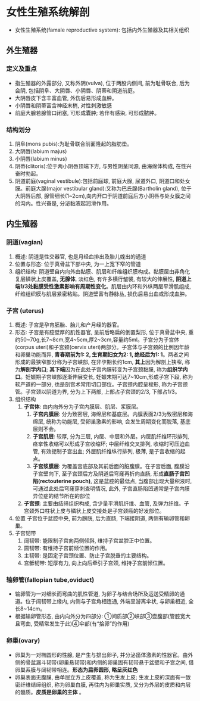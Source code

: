 # 女性生殖系统解剖

- 女性生殖系统(famale reproductive system): 包括内外生殖器及其相关组织

## 外生殖器

### 定义及重点

- 指生殖器的外露部分, 又称外阴(vulva), 位于两股内侧间, 前为耻骨联合, 后为会阴, 包括阴阜、大阴唇、小阴唇、阴蒂和阴道前庭。
- 大阴唇皮下含丰富血管, 外伤后易形成血肿。
- 小阴唇和阴蒂富含神经末梢, 对性刺激敏感
- 前庭大腺若腺管口闭塞, 可形成囊肿; 若伴有感染, 可形成脓肿。

### 结构划分
1. 阴阜(mons pubis):为耻骨联合前面隆起的脂肪垫。
2. 大阴唇(labium majus)
3. 小阴唇(labium minus)
4. 阴蒂(clitoris):位于两小阴唇顶端下方, 与男性阴茎同源, 由海绵体构成, 在性兴奋时勃起。
5. 阴道前庭(vaginal vestibule):包括前庭球, 前庭大腺, 尿道外口, 阴道口和处女膜。前庭大腺(major vestibular gland):又称为巴氏腺(Bartholin gland), 位于大阴唇后部, 腺管细长(1\~2cm),向内开口于阴道前庭后方小阴唇与处女膜之间的沟内。性兴奋是, 分泌黏液起润滑作用。

## 内生殖器

### 阴道(vagian)

1. 概述: 阴道是性交器官, 也是月经血排出及胎儿娩出的通道
2. 位置与形态: 位于真骨盆下部中央, 为一上宽下窄的管道
3. 组织结构: 阴道壁自内向外由黏膜、肌层和纤维组织膜构成。黏膜层由非角化复层鳞状上皮覆盖, **无腺体**, 淡红色, 有许多横行皱襞, 有较大的伸展性, **阴道上端1/3处黏膜受性激素影响有周期性变化**。肌层由内环和外纵两层平滑肌组成, 纤维组织膜与肌层紧密粘贴。阴道壁富有静脉丛, 损伤后易出血或形成血肿。

### 子宫 (uterus)

1. 概述: 子宫是孕育胚胎、胎儿和产月经的器官。
2. 形态: 子宫是有腔壁厚的肌性器官, 呈前后略扁的倒置梨形, 位于真骨盆中央, 重约50\~70g,长7\~8cm,宽4\~5cm,厚2\~3cm,容量约5ml。子宫分为子宫体(corpus uteri)和子宫颈(cervix uteri)两部分。子宫体与子宫颈的比例因年龄和卵巢功能而异, **青春期前为1: 2, 生育期妇女为2: 1, 绝经后为1: 1**。两者之间形成的最狭窄部分称为子宫峡部, 在非孕期长约1cm, **其上**因为解剖上狭窄, 称为**解剖学内口**; **其下端**因为在此处子宫内膜转变为子宫颈黏膜, 称为**组织学内口**。妊娠期子宫峡部逐渐伸展变长, 妊娠末期可达7\~10cm,形成子宫下段, 称为软产道的一部分, 也是剖宫术常用切口部位。子宫颈内腔呈梭形, 称为子宫颈管。子宫颈以阴道为界, 分为上下两部, 上部占子宫颈的2/3, 下部占1/3。
3. 组织结构
    1. **子宫体**: 由内向外分为子宫内膜层、肌层、浆膜层。
        1. **子宫内膜层**: 分为致密层, 海绵层和基底层。内膜表面2/3为致密层和海绵层, 统称为功能层, 受卵巢激素的影响, 会发生周期变化而脱落, 基底层则不会。
        2. **子宫肌层**: 较厚, 分为三层, 内层、中层和外层。内层肌纤维环形排列, 痉挛性收缩可以形成子宫收缩环; 中层纤维交叉排列, 收缩时可压迫血管, 有效扼制子宫出血; 外层肌纤维纵行排列, 极薄, 是子宫收缩的起点。
        3. **子宫浆膜层**: 为覆盖宫底部及其前后面的脏腹膜。在子宫后面, 腹膜沿子宫壁向下, 至子宫颈后方及阴道后穹窿再折向直肠, 形成**直肠子宫凹陷(rectouterine pouch)**, 这是盆腔的最低点, 当腹部出现大量积液时, 可通过此处后穹窿穿刺查明情况, 此外, 子宫直肠陷凹通常是子宫内膜异位症的结节所在的部位
     2. **子宫颈**: 主要由结缔组织构成, 含少量平滑肌纤维、血管, 及弹力纤维。子宫颈外口柱状上皮与鳞状上皮交接处是子宫颈癌的好发部位。
4. 位置 子宫位于盆腔中央, 前为膀胱, 后为直肠, 下端接阴道, 两侧有输卵管和卵巢。
5. 子宫韧带
   1. 阔韧带: 能限制子宫向两侧倾斜, 维持子宫盆腔正中位置。
   2. 圆韧带: 有维持子宫前倾位置的作用。
   3. 主韧带: 是固定子宫颈位置、防止子宫脱垂的主要结构。
   4. 宫骶韧带: 短厚有力, 向上向后牵引子宫颈, 维持子宫前倾位置。

### 输卵管(fallopian tube,oviduct)

- 输卵管为一对细长而弯曲的肌性管道, 为卵子与结合场所及运送受精卵的通道。位于阔韧带上缘内, 内侧与子宫角相连通, 外端呈游离伞状, 与卵巢相近, 全长8\~14cm。
- 根据输卵管形态, 由内向外分为四部分: ①间质部②峡部③壶腹部(管腔宽大且弯曲, 受精常发生于此)④伞部(有“拾卵”的作用)

### 卵巢(ovary)

- 卵巢为一对椭圆形的性腺, 是产生与排出卵子, 并分泌甾体激素的性器官。由外侧的骨盆漏斗韧带(卵巢悬韧带)和内侧的卵巢固有韧带悬于盆壁和子宫之间, 借卵巢系膜与阔韧带相连。**形态为扁卵圆形, 略呈灰红色**
- 卵巢表面无腹膜, 由单层立方上皮覆盖, 称为生发上皮; 生发上皮的深面有一致密纤维结缔组织, 称为卵巢白膜, 再往内为卵巢实质, 又分为外层的皮质和内层的髓质。**皮质是卵巢的主体** 。